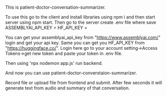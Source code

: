 
This is patient-doctor-conversation-summarizer.

To use this go to the client and install libraries using npm i and then start server using npm start.
Then go to the server create .env file where save 
        ASSEMBLYAI_API_KEY = <key>
        HF_API_KEY = <key>

You can get your assemblyai_api_key from "https://www.assemblyai.com/" login and get your api key.
Same you can get you HF_API_KEY from "https://huggingface.co/". Login here go to your account setting->Access Tokens->get new token and paste your token in .env file.

Then using 'npx nodemon app.js' run backend.

And now you can use patient-doctor-converstaion-summarizer.

Record file or upload file from frontend and submit. After few seconds it will generate text from audio and summary of that conversation.


